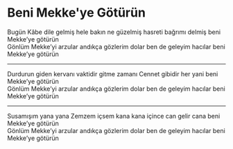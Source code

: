 # Beni Mekke'ye Götürün

Bugün Kâbe dile gelmiş hele bakın ne güzelmiş hasreti bağrımı delmiş beni Mekke’ye götürün  
Gönlüm Mekke’yi arzular andıkça gözlerim dolar ben de geleyim hacılar beni Mekke’ye götürün  
****  
Durdurun giden kervanı vaktidir gitme zamanı Cennet gibidir her yani beni Mekke’ye götürün  
Gönlüm Mekke’yi arzular andıkça gözlerim dolar ben de geleyim hacılar beni Mekke’ye götürün  
****  
Susamışım yana yana Zemzem içsem kana kana içince can gelir cana beni Mekke’ye götürün  
Gönlüm Mekke’yi arzular andıkça gözlerim dolar ben de geleyim hacılar beni Mekke’ye götürün  

